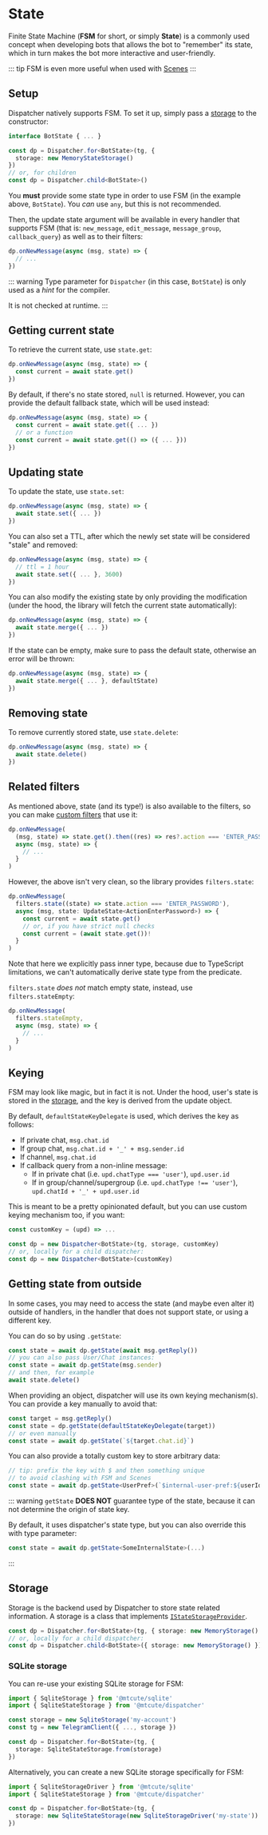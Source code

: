 # State

Finite State Machine (**FSM** for short, or simply **State**) is a commonly used concept
when developing bots that allows the bot to "remember" its state,
which in turn makes the bot more interactive and user-friendly.

<!-- Full code example with FSM: TODO LINK -->

::: tip
FSM is even more useful when used with [Scenes](scenes.html)
:::

## Setup

Dispatcher natively supports FSM. To set it up, simply pass
a [storage](#storage) to the constructor:

```ts
interface BotState { ... }

const dp = Dispatcher.for<BotState>(tg, {
  storage: new MemoryStateStorage()
})
// or, for children
const dp = Dispatcher.child<BotState>()
```

You **must** provide some state type in order to use FSM (in the example above,
`BotState`). You *can* use `any`, but this is not recommended.

Then, the update state argument will be available in every handler
that supports FSM (that is: `new_message`, `edit_message`, `message_group`, `callback_query`)
as well as to their filters:

```ts
dp.onNewMessage(async (msg, state) => {
  // ...
})
```

::: warning
Type parameter for `Dispatcher` (in this case, `BotState`) is only
used as a *hint* for the compiler.

It is not checked at runtime.
:::

## Getting current state

To retrieve the current state, use `state.get`:

```ts
dp.onNewMessage(async (msg, state) => {
  const current = await state.get()
})
```

By default, if there's no state stored, `null` is returned.
However, you can provide the default fallback state,
which will be used instead:

```ts
dp.onNewMessage(async (msg, state) => {
  const current = await state.get({ ... })
  // or a function
  const current = await state.get(() => ({ ... }))
})
```

## Updating state

To update the state, use `state.set`:

```ts
dp.onNewMessage(async (msg, state) => {
  await state.set({ ... })
})
```

You can also set a TTL, after which the newly set state
will be considered "stale" and removed:

```ts
dp.onNewMessage(async (msg, state) => {
  // ttl = 1 hour
  await state.set({ ... }, 3600)
})
```

You can also modify the existing state by only
providing the modification (under the hood, the library will
fetch the current state automatically):

```ts
dp.onNewMessage(async (msg, state) => {
  await state.merge({ ... })
})
```

If the state can be empty, make sure to pass the default state,
otherwise an error will be thrown:

```ts
dp.onNewMessage(async (msg, state) => {
  await state.merge({ ... }, defaultState)
})
```

## Removing state

To remove currently stored state, use `state.delete`:

```ts
dp.onNewMessage(async (msg, state) => {
  await state.delete()
})
```

## Related filters

As mentioned above, state (and its type!) is also available to the filters,
so you can make [custom filters](filters.html#custom-filters) that use it:

```ts
dp.onNewMessage(
  (msg, state) => state.get().then((res) => res?.action === 'ENTER_PASSWORD'),
  async (msg, state) => {
    // ...
  }
)
```

However, the above isn't very clean, so the library provides `filters.state`:

```ts
dp.onNewMessage(
  filters.state((state) => state.action === 'ENTER_PASSWORD'),
  async (msg, state: UpdateState<ActionEnterPassword>) => {
    const current = await state.get()
    // or, if you have strict null checks
    const current = (await state.get())!
  }
)
```

Note that here we explicitly pass inner type, because due to TypeScript
limitations, we can't automatically derive state type from the predicate.

`filters.state` *does not* match empty state, instead,
use `filters.stateEmpty`:

```ts
dp.onNewMessage(
  filters.stateEmpty,
  async (msg, state) => {
    // ...
  }
)
```

## Keying

FSM may look like magic, but in fact it is not. Under the hood,
user's state is stored in the [storage](#storage), and the key is derived
from the update object.

By default, `defaultStateKeyDelegate` is used, which derives
the key as follows:
- If private chat, `msg.chat.id`
- If group chat, `msg.chat.id + '_' + msg.sender.id`
- If channel, `msg.chat.id`
- If callback query from a non-inline message:
    - If in private chat (i.e. `upd.chatType === 'user'`), `upd.user.id`
    - If in group/channel/supergroup (i.e. `upd.chatType !== 'user'`),
      `upd.chatId + '_' + upd.user.id`

This is meant to be a pretty opinionated default, but you can use custom
keying mechanism too, if you want:

```ts
const customKey = (upd) => ...

const dp = new Dispatcher<BotState>(tg, storage, customKey)
// or, locally for a child dispatcher:
const dp = new Dispatcher<BotState>(customKey)
```


## Getting state from outside

In some cases, you may need to access the state (and maybe even alter it)
outside of handlers, in the handler that does not support state, or using a different key.

You can do so by using `.getState`:

```ts
const state = await dp.getState(await msg.getReply())
// you can also pass User/Chat instances:
const state = await dp.getState(msg.sender)
// and then, for example
await state.delete()
```

When providing an object, dispatcher will use its own keying
mechanism(s). You can provide a key manually to avoid that:

```ts
const target = msg.getReply()
const state = dp.getState(defaultStateKeyDelegate(target))
// or even manually
const state = await dp.getState(`${target.chat.id}`)
```

You can also provide a totally custom key
to store arbitrary data:

```ts
// tip: prefix the key with $ and then something unique
// to avoid clashing with FSM and Scenes
const state = await dp.getState<UserPref>(`$internal-user-pref:${userId}`)
```

::: warning
`getState` **DOES NOT** guarantee type of the state,
because it can not determine the origin of state key.

By default, it uses dispatcher's state type, but you can also
override this with type parameter:

```ts
const state = await dp.getState<SomeInternalState>(...)
```
:::

## Storage

Storage is the backend used by Dispatcher to store state related information.
A storage is a class that implements [`IStateStorageProvider`](https://ref.mtcute.dev/types/_mtcute_dispatcher.IStateStorageProvider.html).

```ts
const dp = Dispatcher.for<BotState>(tg, { storage: new MemoryStorage() })
// or, locally for a child dispatcher:
const dp = Dispatcher.child<BotState>({ storage: new MemoryStorage() })
```

### SQLite storage

You can re-use your existing SQLite storage for FSM:

```ts
import { SqliteStorage } from '@mtcute/sqlite'
import { SqliteStateStorage } from '@mtcute/dispatcher'

const storage = new SqliteStorage('my-account')
const tg = new TelegramClient({ ..., storage })

const dp = Dispatcher.for<BotState>(tg, { 
  storage: SqliteStateStorage.from(storage)
})
```

Alternatively, you can create a new SQLite storage specifically for FSM:

```ts
import { SqliteStorageDriver } from '@mtcute/sqlite'
import { SqliteStateStorage } from '@mtcute/dispatcher'

const dp = Dispatcher.for<BotState>(tg, { 
  storage: new SqliteStateStorage(new SqliteStorageDriver('my-state'))
})
```